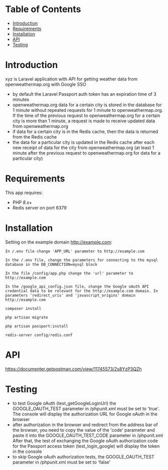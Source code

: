 
# Table of Contents

- [Introduction](#introduction)
- [Requirements](#requirements)
- [Installation](#installation)
- [API](#api)
- [Testing](#testing)

# Introduction

xyz is Laravel application with API for getting weather data from openweathermap.org with Google SSO
 
 - by default the Laravel Passport auth token has an expiration time of 3 minutes
 - openweathermap.org data for a certain city is stored in the database for 1 minute without repeated requests for 1 minute to openweathermap.org. If the time of the previous request to openweathermap.org for a certain city is more than 1 minute, a request is made to receive updated data from openweathermap.org
 - if data for a certain city is in the Redis cache, then the data is returned from the Redis cache
 - the data for a particular city is updated in the Redis cache after each new receipt of data for the city from openweathermap.org (at least 1 minute after the previous request to openweathermap.org for data for a particular city)

# Requirements

This app requires:
- PHP _8.x_+
- Redis server on port 6379

# Installation

Setting on the example domain http://example.com:

```shell
In /.env file change 'APP_URL' parameter to http://example.com
```

```shell
In the /.env file, change the parameters for connecting to the mysql database in the DB_CONNECTION=mysql block
```

```shell
In the file /config/app.php change the 'url' parameter to http://example.com
```

```shell
In the /google_api_config.json file, change the Google oAuth API credential data to be relevant for the http://example.com domain. In parameters 'redirect_uris' and 'javascript_origins' domain http://example.com
```

```shell
composer install
```

```shell
php artisan migrate
```
```shell
php artisan passport:install
```

```shell
redis-server config/redis.conf
```

# API

https://documenter.getpostman.com/view/11745573/2s8YzP3QZh

# Testing

- to test Google oAuth (test_getGoogleLoginUrl) the GOOGLE_OAUTH_TEST parameter in /phpunit.xml must be set to 'true'. The console will display the authorization URL for Google oAuth in the browser
- after authorization in the browser and redirect from the address bar of the browser, you need to copy the value of the 'code' parameter and paste it into the GOOGLE_OAUTH_TEST_CODE parameter in /phpunit.xml After that, the test of exchanging the Google oAuth authorization code for the Passport access token (test_login_google) will display the token in the console
- to skip Google oAuth authorization tests, the GOOGLE_OAUTH_TEST parameter in /phpunit.xml must be set to 'false'


